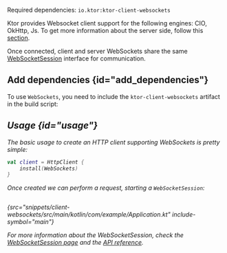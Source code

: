 [//]: # (title: WebSockets)

<include src="lib.xml" include-id="outdated_warning"/>

<microformat>
<p>
Required dependencies: <code>io.ktor:ktor-client-websockets</code>
</p>
<var name="example_name" value="client-websockets"/>
<include src="lib.xml" include-id="download_example"/>
</microformat>

Ktor provides Websocket client support for the following engines: CIO, OkHttp, Js. To get more information about 
the server side, follow this [section](websocket.md).

Once connected, client and server WebSockets share the same [WebSocketSession](websocket.md#handle-sessions)
interface for communication.


## Add dependencies {id="add_dependencies"}
To use `WebSockets`, you need to include the `ktor-client-websockets` artifact in the build script:

<var name="artifact_name" value="ktor-client-websockets"/>
<include src="lib.xml" include-id="add_ktor_artifact"/>


## Usage {id="usage"}

The basic usage to create an HTTP client supporting WebSockets is pretty simple:

```kotlin
val client = HttpClient {
    install(WebSockets)
}
```

Once created we can perform a request, starting a `WebSocketSession`:

```kotlin
```
{src="snippets/client-websockets/src/main/kotlin/com/example/Application.kt" include-symbol="main"}

For more information about the WebSocketSession, check the [WebSocketSession page](websocket.md#handle-sessions) and the [API reference](https://api.ktor.io/ktor-client/ktor-client-core/ktor-client-core/io.ktor.client.features.websocket/index.html).